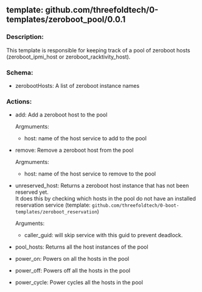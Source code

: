 ## template: github.com/threefoldtech/0-templates/zeroboot_pool/0.0.1

### Description:

This template is responsible for keeping track of a pool of zeroboot hosts (zeroboot_ipmi_host or zeroboot_racktivity_host).

### Schema:

- zerobootHosts: A list of zeroboot instance names

### Actions:

- add: Add a zeroboot host to the pool

    Argmuments:
    - host: name of the host service to add to the pool
- remove: Remove a zeroboot host from the pool

    Argmuments:
    - host: name of the host service to remove to the pool
- unreserved_host: Returns a zeroboot host instance that has not been reserved yet.  
It does this by checking which hosts in the pool do not have an installed reservation service (template: `github.com/threefoldtech/0-boot-templates/zeroboot_reservation`)

    Arguments:
    - caller_guid: will skip service with this guid to prevent deadlock.
- pool_hosts: Returns all the host instances of the pool
- power_on: Powers on all the hosts in the pool
- power_off: Powers off all the hosts in the pool
- power_cycle: Power cycles all the hosts in the pool
